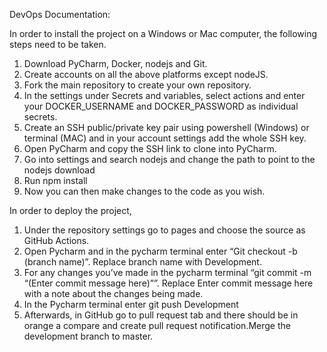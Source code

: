 DevOps Documentation:

In order to install the project on a Windows or Mac computer, the following steps need to be taken.

1. Download PyCharm, Docker, nodejs and Git.
2. Create accounts on all the above platforms except nodeJS.
3. Fork the main repository to create your own repository. 
4. In the settings under Secrets and variables, select actions and enter your DOCKER_USERNAME and DOCKER_PASSWORD as individual secrets.
5. Create an SSH public/private key pair using powershell (Windows) or terminal (MAC) and in your account settings add the whole SSH key.
6. Open PyCharm and copy the SSH link to clone into PyCharm.
7. Go into settings and search nodejs and change the path to point to the nodejs download
8. Run npm install
9. Now you can then make changes to the code as you wish.

In order to deploy the project, 

1. Under the repository settings go to pages and choose the source as GitHub Actions.
2. Open Pycharm and in the pycharm terminal enter “Git checkout -b (branch name)”. Replace branch name with Development.
3. For any changes you’ve made in the pycharm terminal “git commit -m “(Enter commit message here)””. Replace Enter commit message here with a note about the changes being made. 
4. In the Pycharm terminal enter git push Development
5. Afterwards, in GitHub go to pull request tab and there should be in orange a compare and create pull request notification.Merge the development branch to master.
